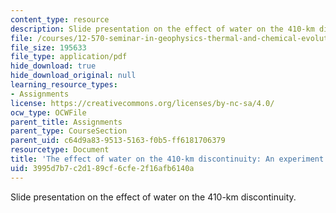 ```yaml
---
content_type: resource
description: Slide presentation on the effect of water on the 410-km discontinuity.
file: /courses/12-570-seminar-in-geophysics-thermal-and-chemical-evolution-of-the-earth-spring-2005/3995d7b7c2d189cf6cfe2f16afb6140a_grp3prsnttn80305.pdf
file_size: 195633
file_type: application/pdf
hide_download: true
hide_download_original: null
learning_resource_types:
- Assignments
license: https://creativecommons.org/licenses/by-nc-sa/4.0/
ocw_type: OCWFile
parent_title: Assignments
parent_type: CourseSection
parent_uid: c64d9a83-9513-5163-f0b5-ff6181706379
resourcetype: Document
title: 'The effect of water on the 410-km discontinuity: An experiment study'
uid: 3995d7b7-c2d1-89cf-6cfe-2f16afb6140a
---
```

Slide presentation on the effect of water on the 410-km discontinuity.